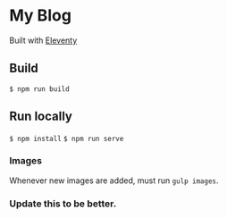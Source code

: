 # My Blog

Built with [Eleventy](https://www.11ty.dev/)

## Build
`$ npm run build`

## Run locally
`$ npm install`
`$ npm run serve`

### Images
Whenever new images are added, must run `gulp images`.

### Update this to be better.